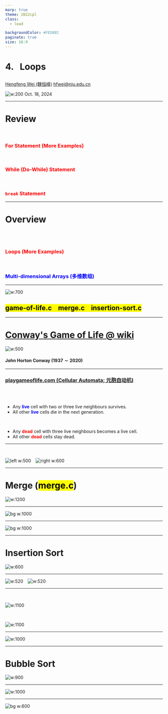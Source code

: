 ```yaml
---
marp: true
theme: 2022cpl
class:
  - lead

backgroundColor: #FED8B1
paginate: true
size: 16:9
---
```

# <p id = "small-caps">4. &nbsp; Loops</p>

[Hengfeng Wei (魏恒峰)](https://hengxin.github.io/)
hfwei@nju.edu.cn

![w:200](figs/C.png)
Oct. 18, 2024

---
# Review
<br>

<font color = red>

### For Statement (More Examples)
<br>

### While (Do-While) Statement
<br>

### `break` Statement
</font>

---
# Overview
<br>
<br>

### <font color = red>Loops (More Examples)</font>
<br>

### <font color = blue>Multi-dimensional Arrays (多维数组)</font>

---
![w:700](figs/lets-code.jpeg)

## <mark>game-of-life.c &ensp; merge.c &ensp; insertion-sort.c</mark>

---
# [Conway's Game of Life @ wiki](https://en.wikipedia.org/wiki/Conway%27s_Game_of_Life)

![w:500](figs/Conway.jpg)
#### John Horton Conway ($1937 \sim 2020$)

---
### [playgameoflife.com (Cellular Automata; 元胞自动机)](https://playgameoflife.com/)
<br>
<br>

* Any <font color = blue>**live**</font> cell with two or three live neighbours survives.
* All other <font color = blue>**live**</font> cells die in the next generation.
<br>

* Any <font color = red>**dead**</font> cell with three live neighbours becomes a live cell.
* All other <font color = red>**dead**</font> cells stay dead.

---
<br>

![left w:500](figs/Gospers-glider-gun.gif) &ensp; ![right w:600](figs/breeder.gif)

---
# Merge (<mark>merge.c</mark>)

![w:1200](figs/merge-arrays.png)

---
![bg w:1000](figs/mergesort.png)

---
![bg w:1000](figs/mergesort-animation.gif)

---
# Insertion Sort
![w:600](figs/insertion-sort-poker.png)

---
![w:520](figs/hushi-poker.png) &ensp; ![w:520](figs/ziyou.jpg)

---
<br>

![w:1100](figs/insertion-sort-before.png)

<br>

![w:1100](figs/insertion-sort-before.png)

---
![w:1000](figs/insertion-sort-animation.gif)

---
# Bubble Sort

![w:900](figs/bubble-sort.png)

---

![w:1000](figs/bubble-sort-wiki.gif)

---
![bg w:600](figs/see-you.jpeg)